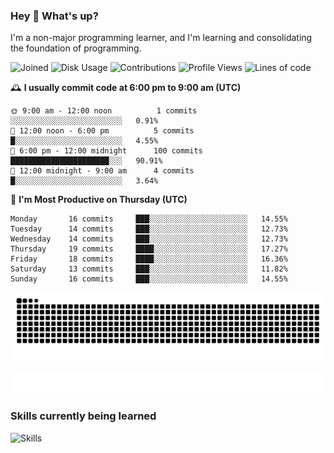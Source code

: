 ### Hey :wave: What's up?

I'm a non-major programming learner, and I'm learning and consolidating the foundation of programming.

<!--START_SECTION:waka-->
![Joined](http://img.shields.io/badge/Joined-9%20years%20ago-6D67E4?style=flat&labelColor=453C67)
![Disk Usage](http://img.shields.io/badge/Github%27s%20Storage-603.8%20MB-FD841F?style=flat&labelColor=E14D2A)
![Contributions](http://img.shields.io/badge/Contributions%20in%202025-173-7DCE13?style=flat&labelColor=2B7A0B)
![Profile Views](http://img.shields.io/badge/Profile%20Views-0-3AB4F2?style=flat&labelColor=0078AA)
![Lines of code](https://img.shields.io/badge/Lines%20of%20code-2%20Million%20Lines%20of%20code-FF8B8B?style=flat&labelColor=EB4747)

🕰️ **I usually commit code at 6:00 pm to 9:00 am (UTC)** 

```text
🌞 9:00 am - 12:00 noon          1 commits      ░░░░░░░░░░░░░░░░░░░░░░░░░   0.91% 
🌆 12:00 noon - 6:00 pm          5 commits      █░░░░░░░░░░░░░░░░░░░░░░░░   4.55% 
🌃 6:00 pm - 12:00 midnight      100 commits    ██████████████████████░░░   90.91% 
🌙 12:00 midnight - 9:00 am      4 commits      █░░░░░░░░░░░░░░░░░░░░░░░░   3.64%
```
📅 **I'm Most Productive on Thursday (UTC)** 

```text
Monday       16 commits     ███░░░░░░░░░░░░░░░░░░░░░░   14.55% 
Tuesday      14 commits     ███░░░░░░░░░░░░░░░░░░░░░░   12.73% 
Wednesday    14 commits     ███░░░░░░░░░░░░░░░░░░░░░░   12.73% 
Thursday     19 commits     ████░░░░░░░░░░░░░░░░░░░░░   17.27% 
Friday       18 commits     ████░░░░░░░░░░░░░░░░░░░░░   16.36% 
Saturday     13 commits     ███░░░░░░░░░░░░░░░░░░░░░░   11.82% 
Sunday       16 commits     ███░░░░░░░░░░░░░░░░░░░░░░   14.55%
```

<!--END_SECTION:waka-->

![Snake animation](https://raw.githubusercontent.com/dirname/dirname/output/snake.svg)

![metrics](github-metrics.svg)

### Skills currently being learned

![Skills](https://skillicons.dev/icons?i=linux,rust,go,solidity,typescript,bash,git,postgres,mysql,redis,mongo,docker,kubernetes,grafana,prometheus)
